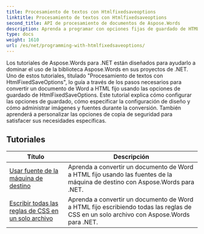 ```yaml
---
title: Procesamiento de textos con Htmlfixedsaveoptions
linktitle: Procesamiento de textos con Htmlfixedsaveoptions
second_title: API de procesamiento de documentos de Aspose.Words
description: Aprenda a programar con opciones fijas de guardado de HTML en Aspose.Words para .NET. Los tutoriales lo guían a través de las diferentes funciones para generar documentos HTML con diseño fijo e imágenes incrustadas.
type: docs
weight: 1610
url: /es/net/programming-with-htmlfixedsaveoptions/
---
```

Los tutoriales de Aspose.Words para .NET están diseñados para ayudarlo a dominar el uso de la biblioteca Aspose.Words en sus proyectos de .NET. Uno de estos tutoriales, titulado "Procesamiento de textos con HtmlFixedSaveOptions", lo guía a través de los pasos necesarios para convertir un documento de Word a HTML fijo usando las opciones de guardado de HtmlFixedSaveOptions. Este tutorial explica cómo configurar las opciones de guardado, cómo especificar la configuración de diseño y cómo administrar imágenes y fuentes durante la conversión. También aprenderá a personalizar las opciones de copia de seguridad para satisfacer sus necesidades específicas.

 ## Tutoriales
| Título | Descripción |
| --- | --- |
| [Usar fuente de la máquina de destino](./use-font-from-target-machine/) | Aprenda a convertir un documento de Word a HTML fijo usando las fuentes de la máquina de destino con Aspose.Words para .NET. |
| [Escribir todas las reglas de CSS en un solo archivo](./write-all-css-rules-in-single-file/) | Aprenda a convertir un documento de Word a HTML fijo escribiendo todas las reglas de CSS en un solo archivo con Aspose.Words para .NET. |